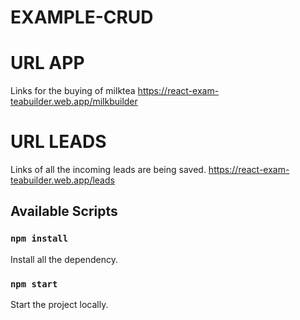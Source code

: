 # EXAMPLE-CRUD

# URL APP
Links for the buying of milktea
https://react-exam-teabuilder.web.app/milkbuilder


# URL LEADS
Links of all the incoming leads are being saved.
https://react-exam-teabuilder.web.app/leads

## Available Scripts


### `npm install`
Install all the dependency.


### `npm start`
Start the project locally.